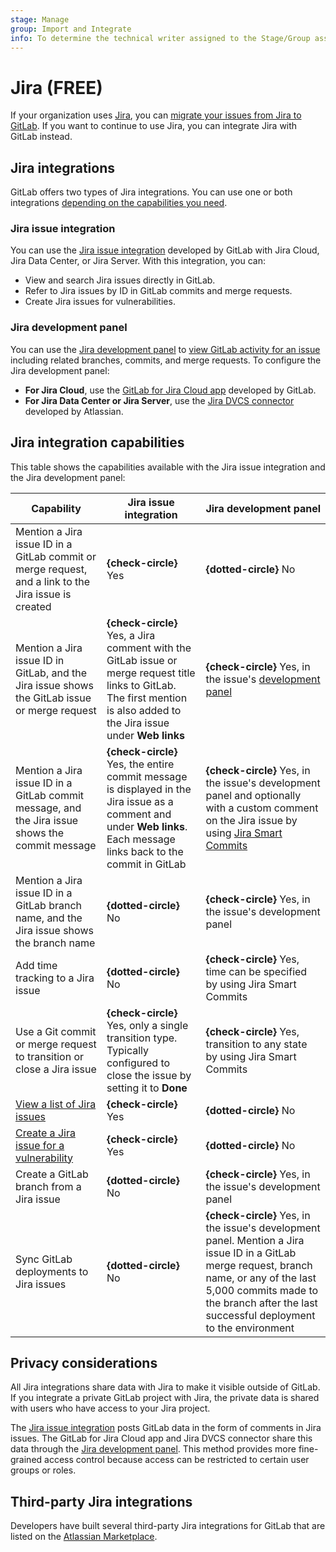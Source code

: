 ```yaml
---
stage: Manage
group: Import and Integrate
info: To determine the technical writer assigned to the Stage/Group associated with this page, see https://about.gitlab.com/handbook/product/ux/technical-writing/#assignments
---
```


# Jira **(FREE)**

If your organization uses [Jira](https://www.atlassian.com/software/jira),
you can [migrate your issues from Jira to GitLab](../../user/project/import/jira.md).
If you want to continue to use Jira, you can integrate Jira with GitLab instead.

## Jira integrations

GitLab offers two types of Jira integrations. You can use one or both integrations
[depending on the capabilities you need](#jira-integration-capabilities).

### Jira issue integration

You can use the [Jira issue integration](configure.md) developed by GitLab with Jira Cloud, Jira Data Center, or Jira Server. With this integration, you can:

- View and search Jira issues directly in GitLab.
- Refer to Jira issues by ID in GitLab commits and merge requests.
- Create Jira issues for vulnerabilities.

### Jira development panel

You can use the [Jira development panel](development_panel.md) to [view GitLab activity for an issue](https://support.atlassian.com/jira-software-cloud/docs/view-development-information-for-an-issue/)
including related branches, commits, and merge requests. To configure the Jira development panel:

- **For Jira Cloud**, use the [GitLab for Jira Cloud app](connect-app.md) developed by GitLab.
- **For Jira Data Center or Jira Server**, use the [Jira DVCS connector](dvcs/index.md) developed by Atlassian.

## Jira integration capabilities

This table shows the capabilities available with the Jira issue integration and the Jira development panel:

| Capability | Jira issue integration | Jira development panel |
|-|-|-|
| Mention a Jira issue ID in a GitLab commit or merge request, and a link to the Jira issue is created | **{check-circle}** Yes | **{dotted-circle}** No |
| Mention a Jira issue ID in GitLab, and the Jira issue shows the GitLab issue or merge request | **{check-circle}** Yes, a Jira comment with the GitLab issue or merge request title links to GitLab. The first mention is also added to the Jira issue under **Web links** | **{check-circle}** Yes, in the issue's [development panel](https://support.atlassian.com/jira-software-cloud/docs/view-development-information-for-an-issue/) |
| Mention a Jira issue ID in a GitLab commit message, and the Jira issue shows the commit message | **{check-circle}** Yes, the entire commit message is displayed in the Jira issue as a comment and under **Web links**. Each message links back to the commit in GitLab | **{check-circle}** Yes, in the issue's development panel and optionally with a custom comment on the Jira issue by using [Jira Smart Commits](https://confluence.atlassian.com/fisheye/using-smart-commits-960155400.html) |
| Mention a Jira issue ID in a GitLab branch name, and the Jira issue shows the branch name | **{dotted-circle}** No | **{check-circle}** Yes, in the issue's development panel |
| Add time tracking to a Jira issue | **{dotted-circle}** No | **{check-circle}** Yes, time can be specified by using Jira Smart Commits |
| Use a Git commit or merge request to transition or close a Jira issue |**{check-circle}** Yes, only a single transition type. Typically configured to close the issue by setting it to **Done** | **{check-circle}** Yes, transition to any state by using Jira Smart Commits |
| [View a list of Jira issues](issues.md#view-jira-issues) | **{check-circle}** Yes | **{dotted-circle}** No |
| [Create a Jira issue for a vulnerability](../../user/application_security/vulnerabilities/index.md#create-a-jira-issue-for-a-vulnerability) | **{check-circle}** Yes | **{dotted-circle}** No |
| Create a GitLab branch from a Jira issue | **{dotted-circle}** No | **{check-circle}** Yes, in the issue's development panel |
| Sync GitLab deployments to Jira issues | **{dotted-circle}** No | **{check-circle}** Yes, in the issue's development panel. Mention a Jira issue ID in a GitLab merge request, branch name, or any of the last 5,000 commits made to the branch after the last successful deployment to the environment |

## Privacy considerations

All Jira integrations share data with Jira to make it visible outside of GitLab.
If you integrate a private GitLab project with Jira, the private data is
shared with users who have access to your Jira project.

The [Jira issue integration](configure.md) posts GitLab data in the form of comments in Jira issues.
The GitLab for Jira Cloud app and Jira DVCS connector share this data through the [Jira development panel](development_panel.md).
This method provides more fine-grained access control because access can be restricted to certain user groups or roles.

## Third-party Jira integrations

Developers have built several third-party Jira integrations for GitLab that are
listed on the [Atlassian Marketplace](https://marketplace.atlassian.com/search?product=jira&query=gitlab).

